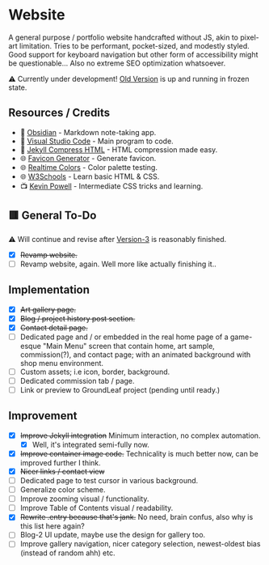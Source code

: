 # Website
A general purpose / portfolio website handcrafted without JS, akin to pixel-art limitation. Tries to be performant, pocket-sized, and modestly styled. Good support for keyboard navigation but other form of accessibility might be questionable... Also no extreme SEO optimization whatsoever.

:warning: Currently under development! [Old Version](https://kurover.github.io/v2) is up and running in frozen state.

## Resources / Credits
- :file_folder: [Obsidian](https://obsidian.md) - Markdown note-taking app.
- :file_folder: [Visual Studio Code](https://code.visualstudio.com) - Main program to code.
- :file_folder: [Jekyll Compress HTML](https://github.com/penibelst/jekyll-compress-html) - HTML compression made easy.
- :globe_with_meridians: [Favicon Generator](https://realfavicongenerator.net) - Generate favicon.
- :globe_with_meridians: [Realtime Colors](https://www.realtimecolors.com) - Color palette testing.
- :globe_with_meridians: [W3Schools](https://www.w3schools.com) - Learn basic HTML & CSS.
- :tv: [Kevin Powell](https://www.youtube.com/kepowob) - Intermediate CSS tricks and learning.

## :red_square: General To-Do
:warning: Will continue and revise after [Version-3](https://github.com/Kurover/kurover.github.io/blob/main/Version-3.md) is reasonably finished.
- [x] ~~Revamp website.~~
- [ ] Revamp website, again. Well more like actually finishing it..

## Implementation
- [x] ~~Art gallery page.~~
- [x] ~~Blog / project history post section.~~
- [x] ~~Contact detail page.~~
- [ ] Dedicated page and / or embedded in the real home page of a game-esque "Main Menu" screen that contain home, art sample, commission(?), and contact page; with an animated background with shop menu environment.
- [ ] Custom assets; i.e icon, border, background. 
- [ ] Dedicated commission tab / page.
- [ ] Link or preview to GroundLeaf project (pending until ready.)

## Improvement
- [x] ~~Improve Jekyll integration~~ Minimum interaction, no complex automation.
	- [x] Well, it's integrated semi-fully now.
- [x] ~~Improve container image code.~~ Technicality is much better now, can be improved further I think.
- [x] ~~Nicer links / contact view~~
- [ ] Dedicated page to test cursor in various background.
- [ ] Generalize color scheme.
- [ ] Improve zooming visual / functionality.
- [ ] Improve Table of Contents visual / readability.
- [x] ~~Rewrite .entry because that's jank.~~ No need, brain confus, also why is this list here again?
- [ ] Blog-2 UI update, maybe use the design for gallery too.
- [ ] Improve gallery navigation, nicer category selection, newest-oldest bias (instead of random ahh) etc.